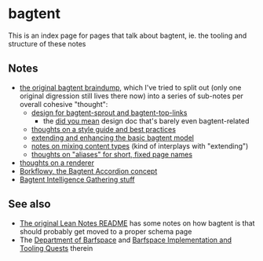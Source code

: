 # bagtent

This is an index page for pages that talk about bagtent, ie. the tooling and structure of these notes

## Notes

- [the original bagtent braindump][barfbarf], which I've tried to split out (only one original digression still lives there now) into a series of sub-notes per overall cohesive "thought":
  - [design for bagtent-sprout and bagtent-top-links][sprout/top-links]
    - the [did you mean][] design doc that's barely even bagtent-related
  - [thoughts on a style guide and best practices][sgbp]
  - [extending and enhancing the basic bagtent model][tentacion]
  - [notes on mixing content types][mixing] (kind of interplays with "extending")
  - [thoughts on "aliases" for short, fixed page names][alias]
- [thoughts on a renderer][renderer]
- [Borkflowy, the Bagtent Accordion concept][borkflowy]
- [Bagtent Intelligence Gathering stuff][BISNES/BIGDOG]

[barfbarf]: 9432d8de-485e-4253-8dcb-e8ed3dda45f9.md
[sprout/top-links]: 31396cb8-8b5e-4433-9174-c06b0bb0a9ed.md
[did you mean]: b1bdad52-b669-4bf1-8708-6ef9d6dce47c.md
[sgbp]: 70fa4c0d-914b-4e59-9a26-e1b3c99573e6.md
[tentacion]: 539e354a-b20e-4ea3-9bdc-14cddac5cd76.md
[alias]: 6dfcd6df-31e9-46bb-9b75-d750a5456de8.md
[mixing]: b2dade14-8a6c-4643-9fdb-2fc6b441016c.md

[renderer]: 4eba78a6-3d95-4a71-aa05-a3088af7e870.md
[borkflowy]: a8e3a3e4-a5d3-4407-8cd7-fd1d7df02bd7.md
[BISNES/BIGDOG]: bfdafa43-6389-46c1-a308-8e6cc68bf0a3.md
[sprout]: 31396cb8-8b5e-4433-9174-c06b0bb0a9ed.md

## See also

- [The original Lean Notes README][Lean Notes] has some notes on how bagtent is that should probably get moved to a proper schema page
- The [Department of Barfspace][DoB] and [Barfspace Implementation and Tooling Quests][BIT] therein

[Lean Notes]: ba00b8cb-9d05-4aef-bd50-0990f82dd723.md
[BIT]: 30ec2e6e-47d0-496a-a523-0732b35aea8a.md
[DoB]: eb1e81f8-5939-4f85-9930-418044018a75.md
[using]: 13ceb37e-99d5-417b-be3c-ec7e1bc537ac.md
